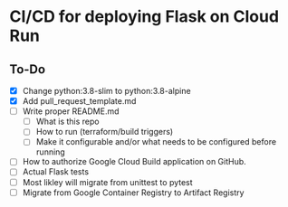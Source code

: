 # CI/CD for deploying Flask on Cloud Run


## To-Do

- [x] Change python:3.8-slim to python:3.8-alpine
- [x] Add pull_request_template.md
- [ ] Write proper README.md
  - [ ] What is this repo
  - [ ] How to run (terraform/build triggers)
  - [ ] Make it configurable and/or what needs to be configured before running
- [ ] How to authorize Google Cloud Build application on GitHub.
- [ ] Actual Flask tests
- [ ] Most likley will migrate from unittest to pytest
- [ ] Migrate from Google Container Registry to Artifact Registry
